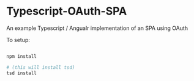# Typescript-OAuth-SPA

An example Typescript / Angualr implementation of an SPA using OAuth

To setup:

```bash

npm install

# (this will install tsd)
tsd install
```
